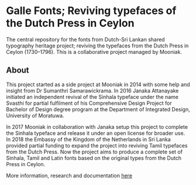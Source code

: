 # Galle Fonts; Reviving typefaces of the Dutch Press in Ceylon

The central repository for the fonts from Dutch-Sri Lankan shared typography heritage project; reviving the typefaces from the Dutch Press in Ceylon (1730–1796). This is a collaborative project managed by Mooniak.


## About
This project started as a side project at Mooniak in 2014 with some help and insight from Dr Sumanthri Samarawickrama. In 2016 Janaka Attanayake initiated an independent revival of the Sinhala typeface under the name Svasthi for partial fulfilment of his Comprehensive Design Project for Bachelor of Design degree program at the Department of Integrated Design, University of Moratuwa.

In 2017 Mooniak in collaboration with Janaka setup this project to complete the Sinhala typeface and release it under an open license for broader use. In 2018 the Embassy of the Kingdom of the Netherlands in Sri Lanka provided partial funding to expand the project into reviving Tamil typefaces from the Dutch Press. Now the project aims to produce a complete set of Sinhala, Tamil and Latin fonts based on the original types from the Dutch Press in Ceylon.

More information, research and documentation [here](http://textual.press/tag/dutch-press-typography/)
